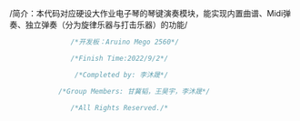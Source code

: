 /简介：本代码对应硬设大作业电子琴的琴键演奏模块，能实现内置曲谱、Midi弹奏、独立弹奏（分为旋律乐器与打击乐器）的功能/

```c++
               /*开发板：Aruino Mego 2560*/

               /*Finish Time:2022/9/2*/

                /*Completed by: 李沐晟*/

            /*Group Members: 甘冀韬，王昊宇，李沐晟*/

               /*All Rights Reserved./*
```
